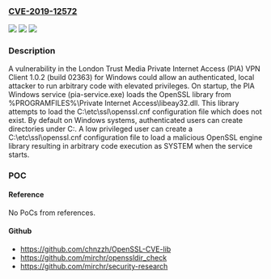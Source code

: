 ### [CVE-2019-12572](https://cve.mitre.org/cgi-bin/cvename.cgi?name=CVE-2019-12572)
![](https://img.shields.io/static/v1?label=Product&message=n%2Fa&color=blue)
![](https://img.shields.io/static/v1?label=Version&message=n%2Fa&color=blue)
![](https://img.shields.io/static/v1?label=Vulnerability&message=n%2Fa&color=brighgreen)

### Description

A vulnerability in the London Trust Media Private Internet Access (PIA) VPN Client 1.0.2 (build 02363) for Windows could allow an authenticated, local attacker to run arbitrary code with elevated privileges. On startup, the PIA Windows service (pia-service.exe) loads the OpenSSL library from %PROGRAMFILES%\Private Internet Access\libeay32.dll. This library attempts to load the C:\etc\ssl\openssl.cnf configuration file which does not exist. By default on Windows systems, authenticated users can create directories under C:\. A low privileged user can create a C:\etc\ssl\openssl.cnf configuration file to load a malicious OpenSSL engine library resulting in arbitrary code execution as SYSTEM when the service starts.

### POC

#### Reference
No PoCs from references.

#### Github
- https://github.com/chnzzh/OpenSSL-CVE-lib
- https://github.com/mirchr/openssldir_check
- https://github.com/mirchr/security-research

